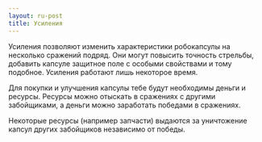 ```yaml
---
layout: ru-post
title: Усиления
---
```


Усиления позволяют изменить характеристики робокапсулы на несколько сражений подряд. Они могут повысить точность стрельбы, добавить капсуле защитное поле с особыми свойствами и тому подобное. Усиления работают лишь некоторое время.

Для покупки и улучшения капсулы тебе будут необходимы деньги и ресурсы. Ресурсы можно отыскать в сражениях с другими забойщиками, а деньги можно заработать победами в сражениях.

Некоторые ресурсы (например запчасти) выдаются за уничтожение капсул других забойщиков независимо от победы.
